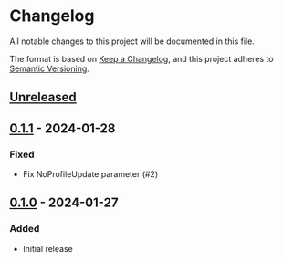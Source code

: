 # Changelog

All notable changes to this project will be documented in this file.

The format is based on [Keep a Changelog](https://keepachangelog.com/en/1.0.0/),
and this project adheres to [Semantic Versioning](https://semver.org/spec/v2.0.0.html).

## [Unreleased]

## [0.1.1] - 2024-01-28

### Fixed

- Fix NoProfileUpdate parameter (#2)

## [0.1.0] - 2024-01-27

### Added

- Initial release

[Unreleased]: https://github.com/anypackage/modulefast/compare/v0.1.1...HEAD
[0.1.1]: https://github.com/anypackage/modulefast/releases/tag/v0.1.1
[0.1.0]: https://github.com/anypackage/modulefast/releases/tag/v0.1.0
